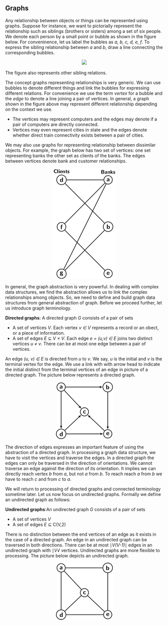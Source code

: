 ## Graphs

Any relationship between objects or things can be represented using graphs. Suppose for instance,
we want to pictorially represent the relationship such as siblings (brothers or sisters) among a 
set of six people. We denote each person by a small point or bubble as shown in the figure below.
For conveninence, let us label the bubbles as <i>a, b, c, d, e, f</i>. To express the sibling 
relationship between <i>a</i> and <i>b</i>, draw a line connecting the corresponding bubbles. 
<p style="text-align:center">
  <img src="../images/siblingGraph.png">
</p> 
The figure also represents other sibling relations.

The concept graphs representing relationships is very generic. We can use bubbles to denote different
things and link the bubbles for expressing different relations. For convenience we use the term 
<i>vertex</i> for a bubble and the <i>edge</i> to denote a line joining a pair of vertices. In 
general, a graph shown in the figure above may represent different relationship depending on the
context we use.  

- The vertices may represent computers and the edges may denote if a pair of computers are directly connected. 
- Vertices may even represent cities in state and the edges denote whether direct train connectivity exists between a pair of cities.

We may also use graphs for representing relationship between dissimilar objects. For example, the
graph below has two set of vertices: one set representing banks the other set as clients of the
banks. The edges between vertices denote bank and customer relationships.
<p style="text-align:center">
  <img src="../images/bankClientGraph.png">
</p> 

In general, the graph abstraction is very powerful. In dealing with complex data structures, we 
find the abstraction allows us to link the complex relationships among objects. So, we need to
define and build graph data structures from general abstraction of graph. Before we proceed 
further, let us introduce graph terminology. 

<strong>Directed graphs</strong>: A directed graph <i>G</i> consists of a pair of sets
 
- A set of vertices <i>V</i>. Each vertex <i>v &isin; V</i> represents a record or an obect, or a piece of information. 
- A set of edges <i>E</i> &#8838; <i>V &times; V</i>. Each edge <i>e = (u,v) &isin; E</i> joins two distinct vertices <i>u &ne; v</i>. There can be at most one edge between a pair of vertices.

An edge <i>(u, v) &isin; E</i> is directed from <i>u</i> to <i>v</i>. We say, <i>u</i> is the initial
and <i>v</i> is the terminal vertex for the edge.  We use a link with with arrow head to indicate the
initial distinct from the terminal vertices of an edge in picture of a directed graph. 
The picture below represents a directed graph.
<p style="text-align:center">
  <img src="../images/directedGraph.png">
</p> 
The direction of edges
expresses an important feature of using the abstraction of a directed graph. In processing a graph
data structure, we have to visit the vertices and traverse the edges. In a directed graph the 
edges can only be traversed in the direction of orientations. We cannot traverse an edge against 
the direction of its orientation. It implies we can directly reach vertex <i>b</i> from <i>a</i>, 
but not <i>a</i> from <i>b</i>. To reach reach <i>a</i> from <i>b</i> we have to reach <i>c</i>
and from <i>c</i> to <i>a</i>.

We will return to processing of directed graphs and connected terminology sometime later. Let us
now focus on undirected graphs. Formally we define an undirected graph as follows:

<strong>Undirected graphs</strong>:An undirected graph <i>G</i> consists of a pair of sets
 
- A set of vertices <i>V</i>
- A set of edges <i>E</i> &#8838; C(V,2)</i>

There is no distinction between the end vertices of an edge as it exists in the case of a directed
graph. An edge in an undirected graph can be traversed in both directions. There can be
at most &#8739;<i>V(V-1)</i>&#8739; edges in an undirected graph with &#8739;<i>V</i>&#8730; vertices.
Undirected graphs are more flexible to processing. The picture below depicts an undirected graph.
<p style="text-align:center">
  <img src="../images/undirectedGraph.png">
</p> 
